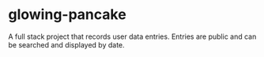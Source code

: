 # glowing-pancake
A full stack project that records user data entries.  Entries are public and can be searched and displayed by date.  
